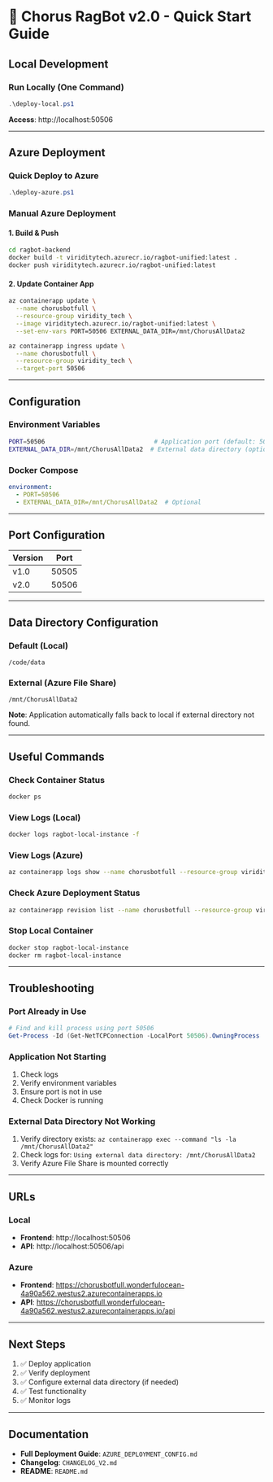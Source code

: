 # 🚀 Chorus RagBot v2.0 - Quick Start Guide

## Local Development

### Run Locally (One Command)
```powershell
.\deploy-local.ps1
```
**Access**: http://localhost:50506

---

## Azure Deployment

### Quick Deploy to Azure
```powershell
.\deploy-azure.ps1
```

### Manual Azure Deployment

#### 1. Build & Push
```bash
cd ragbot-backend
docker build -t viriditytech.azurecr.io/ragbot-unified:latest .
docker push viriditytech.azurecr.io/ragbot-unified:latest
```

#### 2. Update Container App
```bash
az containerapp update \
  --name chorusbotfull \
  --resource-group viridity_tech \
  --image viriditytech.azurecr.io/ragbot-unified:latest \
  --set-env-vars PORT=50506 EXTERNAL_DATA_DIR=/mnt/ChorusAllData2

az containerapp ingress update \
  --name chorusbotfull \
  --resource-group viridity_tech \
  --target-port 50506
```

---

## Configuration

### Environment Variables
```bash
PORT=50506                              # Application port (default: 50506)
EXTERNAL_DATA_DIR=/mnt/ChorusAllData2  # External data directory (optional)
```

### Docker Compose
```yaml
environment:
  - PORT=50506
  - EXTERNAL_DATA_DIR=/mnt/ChorusAllData2  # Optional
```

---

## Port Configuration

| Version | Port  |
|---------|-------|
| v1.0    | 50505 |
| v2.0    | 50506 |

---

## Data Directory Configuration

### Default (Local)
```
/code/data
```

### External (Azure File Share)
```
/mnt/ChorusAllData2
```

**Note**: Application automatically falls back to local if external directory not found.

---

## Useful Commands

### Check Container Status
```bash
docker ps
```

### View Logs (Local)
```bash
docker logs ragbot-local-instance -f
```

### View Logs (Azure)
```bash
az containerapp logs show --name chorusbotfull --resource-group viridity_tech --follow
```

### Check Azure Deployment Status
```bash
az containerapp revision list --name chorusbotfull --resource-group viridity_tech --output table
```

### Stop Local Container
```bash
docker stop ragbot-local-instance
docker rm ragbot-local-instance
```

---

## Troubleshooting

### Port Already in Use
```powershell
# Find and kill process using port 50506
Get-Process -Id (Get-NetTCPConnection -LocalPort 50506).OwningProcess | Stop-Process
```

### Application Not Starting
1. Check logs
2. Verify environment variables
3. Ensure port is not in use
4. Check Docker is running

### External Data Directory Not Working
1. Verify directory exists: `az containerapp exec --command "ls -la /mnt/ChorusAllData2"`
2. Check logs for: `Using external data directory: /mnt/ChorusAllData2`
3. Verify Azure File Share is mounted correctly

---

## URLs

### Local
- **Frontend**: http://localhost:50506
- **API**: http://localhost:50506/api

### Azure
- **Frontend**: https://chorusbotfull.wonderfulocean-4a90a562.westus2.azurecontainerapps.io
- **API**: https://chorusbotfull.wonderfulocean-4a90a562.westus2.azurecontainerapps.io/api

---

## Next Steps

1. ✅ Deploy application
2. ✅ Verify deployment
3. ✅ Configure external data directory (if needed)
4. ✅ Test functionality
5. ✅ Monitor logs

---

## Documentation

- **Full Deployment Guide**: `AZURE_DEPLOYMENT_CONFIG.md`
- **Changelog**: `CHANGELOG_V2.md`
- **README**: `README.md`
